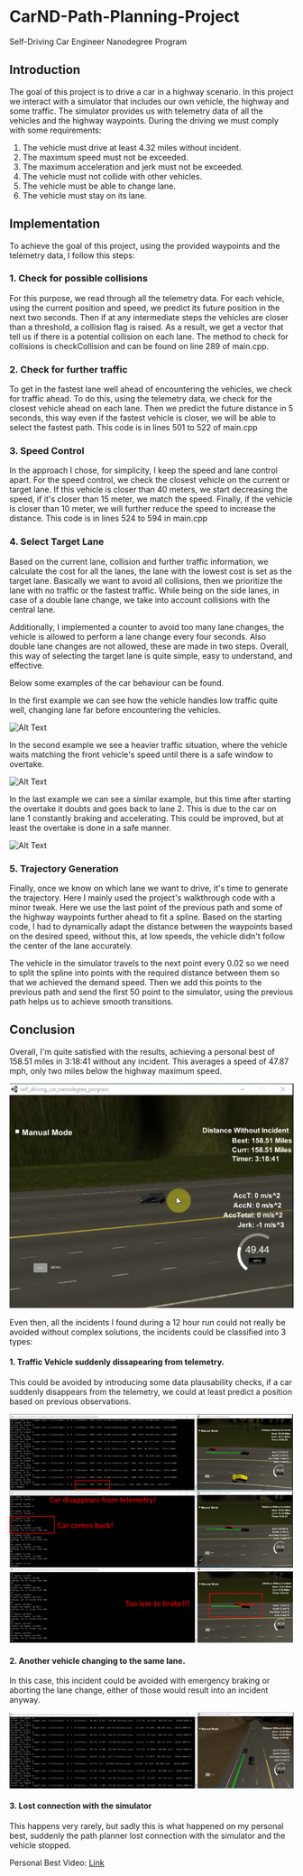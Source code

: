 # CarND-Path-Planning-Project
Self-Driving Car Engineer Nanodegree Program

## Introduction
The goal of this project is to drive a car in a highway scenario. In this project we interact with a simulator that includes our own vehicle, the highway and some traffic. The simulator provides us with telemetry data of all the vehicles and the highway waypoints.
During the driving we must comply with some requirements: 

1. The vehicle must drive at least 4.32 miles without incident.
2. The maximum speed must not be exceeded.
3. The maximum acceleration and jerk must not be exceeded.
4. The vehicle must not collide with other vehicles.
5. The vehicle must be able to change lane.
6. The vehicle must stay on its lane.

## Implementation

To achieve the goal of this project, using the provided waypoints and the telemetry data, I follow this steps:

### 1. Check for possible collisions

For this purpose, we read through all the telemetry data. For each vehicle, using the current position and speed, we predict its future position in the next two seconds. Then if at any intermediate steps the vehicles are closer than a threshold, a collision flag is raised. As a result, we get a vector that tell us if there is a potential collision on each lane. The method to check for collisions is checkCollision and can be found on line 289 of main.cpp.

### 2. Check for further traffic

To get in the fastest lane well ahead of encountering the vehicles, we check for traffic ahead. To do this, using the telemetry data, we check for the closest vehicle ahead on each lane. Then we predict the future distance in 5 seconds, this way even if the fastest vehicle is closer, we will be able to select the fastest path. This code is in lines 501 to 522 of main.cpp

### 3. Speed Control

In the approach I chose, for simplicity, I keep the speed and lane control apart. For the speed control, we check the closest vehicle on the current or target lane. If this vehicle is closer than 40 meters, we start decreasing the speed, if it's closer than 15 meter, we match the speed. Finally, if the vehicle is closer than 10 meter, we will further reduce the speed to increase the distance. This code is in lines 524 to 594 in main.cpp

### 4. Select Target Lane

Based on the current lane, collision and further traffic information, we calculate the cost for all the lanes, the lane with the lowest cost is set as the target lane. Basically we want to avoid all collisions, then we prioritize the lane with no traffic or the fastest traffic. While being on the side lanes, in case of a double lane change, we take into account collisions with the central lane.

Additionally, I implemented a counter to avoid too many lane changes, the vehicle is allowed to perform a lane change every four seconds. Also double lane changes are not allowed, these are made in two steps. Overall, this way of selecting the target lane is quite simple, easy to understand, and effective.

Below some examples of the car behaviour can be found.

In the first example we can see how the vehicle handles low traffic quite well, changing lane far before encountering the vehicles.

![Alt Text](https://github.com/cbg15589/CarND-Path-Planning-Project/blob/master/media/Low%20Traffic_fast.gif)

In the second example we see a heavier traffic situation, where the vehicle waits matching the front vehicle's speed until there is a safe window to overtake.

![Alt Text](https://github.com/cbg15589/CarND-Path-Planning-Project/blob/master/media/Low%20Traffic_2_fast.gif)

In the last example we can see a similar example, but this time after starting the overtake it doubts and goes back to lane 2. This is due to the car on lane 1 constantly braking and accelerating. This could be improved, but at least the overtake is done in a safe manner.

![Alt Text](https://github.com/cbg15589/CarND-Path-Planning-Project/blob/master/media/Heavy%20Traffic_fast.gif)

### 5. Trajectory Generation
   Finally, once we know on which lane we want to drive, it's time to generate the trajectory. Here I mainly used the project's walkthrough code with a minor tweak. Here we use the last point of the previous path and some of the highway waypoints further ahead to fit a spline. Based on the starting code, I had to dynamically adapt the distance between the waypoints based on the desired speed, without this, at low speeds, the vehicle didn't follow the center of the lane accurately.
   
The vehicle in the simulator travels to the next point every 0.02 so we need to split the spline into points with the required distance between them so that we achieved the demand speed. Then we add this points to the previous path and send the first 50 point to the simulator, using the previous path helps us to achieve smooth transitions.

## Conclusion

Overall, I'm quite satisfied with the results, achieving a personal best of 158.51 miles in 3:18:41 without any incident. This averages a speed of 47.87 mph, only two miles below the highway maximum speed.

![Alt Text](https://github.com/cbg15589/CarND-Path-Planning-Project/blob/master/media/Personal_Best.PNG)

Even then, all the incidents I found during a 12 hour run could not really be avoided without complex solutions, the incidents could be classified into 3 types:

#### 1.  Traffic Vehicle suddenly dissapearing from telemetry.

This could be avoided by introducing some data plausability checks, if a car suddenly disappears from the telemetry, we could at least predict a position based on previous observations.

![Alt Text](https://github.com/cbg15589/CarND-Path-Planning-Project/blob/master/media/Lost_Telemetry_Explained.PNG)

#### 2. Another vehicle changing to the same lane.

In this case, this incident could be avoided with emergency braking or aborting the lane change, either of those would result into an incident anyway.

![Alt Text](https://github.com/cbg15589/CarND-Path-Planning-Project/blob/master/media/Collision.gif)

#### 3. Lost connection with the simulator 

This happens very rarely, but sadly this is what happened on my personal best, suddenly the path planner lost connection with the simulator and the vehicle stopped.

Personal Best Video:
[Link](https://www.youtube.com/watch?v=5M1MSSQxhYk&feature=youtu.be)
   
   
